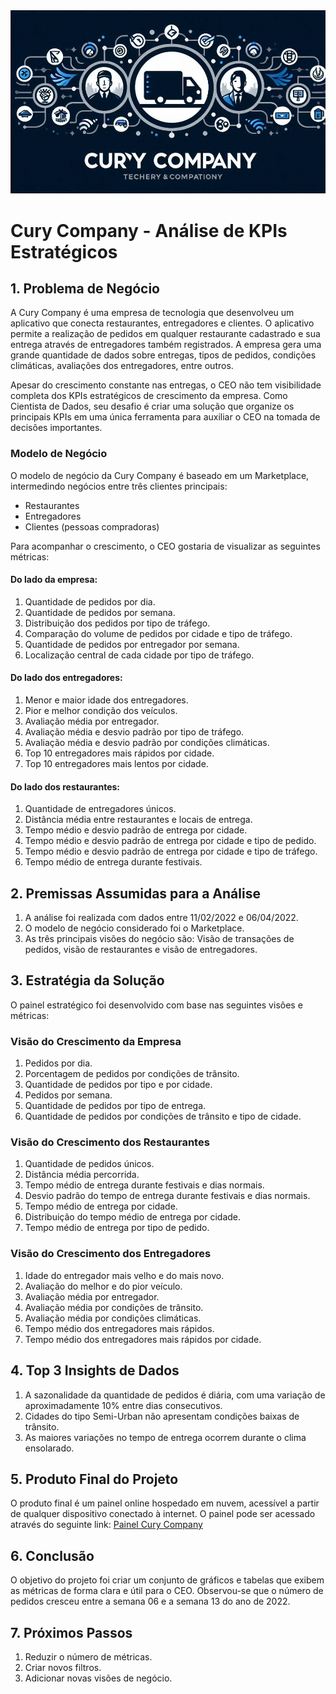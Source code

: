 <img src="curry_company_banner.png">

# Cury Company - Análise de KPIs Estratégicos

## 1. Problema de Negócio

A Cury Company é uma empresa de tecnologia que desenvolveu um aplicativo que conecta restaurantes, entregadores e clientes. O aplicativo permite a realização de pedidos em qualquer restaurante cadastrado e sua entrega através de entregadores também registrados. A empresa gera uma grande quantidade de dados sobre entregas, tipos de pedidos, condições climáticas, avaliações dos entregadores, entre outros.

Apesar do crescimento constante nas entregas, o CEO não tem visibilidade completa dos KPIs estratégicos de crescimento da empresa. Como Cientista de Dados, seu desafio é criar uma solução que organize os principais KPIs em uma única ferramenta para auxiliar o CEO na tomada de decisões importantes.

### Modelo de Negócio

O modelo de negócio da Cury Company é baseado em um Marketplace, intermedindo negócios entre três clientes principais:
- Restaurantes
- Entregadores
- Clientes (pessoas compradoras)

Para acompanhar o crescimento, o CEO gostaria de visualizar as seguintes métricas:

#### Do lado da empresa:
1. Quantidade de pedidos por dia.
2. Quantidade de pedidos por semana.
3. Distribuição dos pedidos por tipo de tráfego.
4. Comparação do volume de pedidos por cidade e tipo de tráfego.
5. Quantidade de pedidos por entregador por semana.
6. Localização central de cada cidade por tipo de tráfego.

#### Do lado dos entregadores:
1. Menor e maior idade dos entregadores.
2. Pior e melhor condição dos veículos.
3. Avaliação média por entregador.
4. Avaliação média e desvio padrão por tipo de tráfego.
5. Avaliação média e desvio padrão por condições climáticas.
6. Top 10 entregadores mais rápidos por cidade.
7. Top 10 entregadores mais lentos por cidade.

#### Do lado dos restaurantes:
1. Quantidade de entregadores únicos.
2. Distância média entre restaurantes e locais de entrega.
3. Tempo médio e desvio padrão de entrega por cidade.
4. Tempo médio e desvio padrão de entrega por cidade e tipo de pedido.
5. Tempo médio e desvio padrão de entrega por cidade e tipo de tráfego.
6. Tempo médio de entrega durante festivais.

## 2. Premissas Assumidas para a Análise

1. A análise foi realizada com dados entre 11/02/2022 e 06/04/2022.
2. O modelo de negócio considerado foi o Marketplace.
3. As três principais visões do negócio são: Visão de transações de pedidos, visão de restaurantes e visão de entregadores.

## 3. Estratégia da Solução

O painel estratégico foi desenvolvido com base nas seguintes visões e métricas:

### Visão do Crescimento da Empresa
1. Pedidos por dia.
2. Porcentagem de pedidos por condições de trânsito.
3. Quantidade de pedidos por tipo e por cidade.
4. Pedidos por semana.
5. Quantidade de pedidos por tipo de entrega.
6. Quantidade de pedidos por condições de trânsito e tipo de cidade.

### Visão do Crescimento dos Restaurantes
1. Quantidade de pedidos únicos.
2. Distância média percorrida.
3. Tempo médio de entrega durante festivais e dias normais.
4. Desvio padrão do tempo de entrega durante festivais e dias normais.
5. Tempo médio de entrega por cidade.
6. Distribuição do tempo médio de entrega por cidade.
7. Tempo médio de entrega por tipo de pedido.

### Visão do Crescimento dos Entregadores
1. Idade do entregador mais velho e do mais novo.
2. Avaliação do melhor e do pior veículo.
3. Avaliação média por entregador.
4. Avaliação média por condições de trânsito.
5. Avaliação média por condições climáticas.
6. Tempo médio dos entregadores mais rápidos.
7. Tempo médio dos entregadores mais rápidos por cidade.

## 4. Top 3 Insights de Dados

1. A sazonalidade da quantidade de pedidos é diária, com uma variação de aproximadamente 10% entre dias consecutivos.
2. Cidades do tipo Semi-Urban não apresentam condições baixas de trânsito.
3. As maiores variações no tempo de entrega ocorrem durante o clima ensolarado.

## 5. Produto Final do Projeto

O produto final é um painel online hospedado em nuvem, acessível a partir de qualquer dispositivo conectado à internet. O painel pode ser acessado através do seguinte link: [Painel Cury Company](https://neemiasbrg-currycompany-growthdashboardoncurrycompany.streamlit.app/)

## 6. Conclusão

O objetivo do projeto foi criar um conjunto de gráficos e tabelas que exibem as métricas de forma clara e útil para o CEO. Observou-se que o número de pedidos cresceu entre a semana 06 e a semana 13 do ano de 2022.

## 7. Próximos Passos

1. Reduzir o número de métricas.
2. Criar novos filtros.
3. Adicionar novas visões de negócio.
